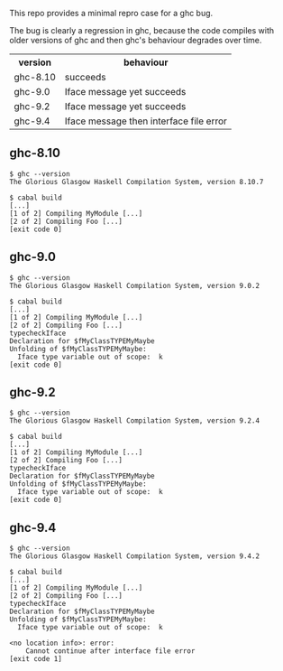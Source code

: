 This repo provides a minimal repro case for a ghc bug.

The bug is clearly a regression in ghc, because the code compiles with older
versions of ghc and then ghc's behaviour degrades over time.

<table>
  <tr><th>version</th><th>behaviour</th></tr>
  <tr><td>ghc-8.10</td><td>succeeds</td></tr>
  <tr><td>ghc-9.0</td><td>Iface message yet succeeds</td></tr>
  <tr><td>ghc-9.2</td><td>Iface message yet succeeds</td></tr>
  <tr><td>ghc-9.4</td><td>Iface message then interface file error</td></tr>
</table>

## ghc-8.10

```
$ ghc --version
The Glorious Glasgow Haskell Compilation System, version 8.10.7

$ cabal build
[...]
[1 of 2] Compiling MyModule [...]
[2 of 2] Compiling Foo [...]
[exit code 0]
```

## ghc-9.0

```
$ ghc --version
The Glorious Glasgow Haskell Compilation System, version 9.0.2

$ cabal build
[...]
[1 of 2] Compiling MyModule [...]
[2 of 2] Compiling Foo [...]
typecheckIface
Declaration for $fMyClassTYPEMyMaybe
Unfolding of $fMyClassTYPEMyMaybe:
  Iface type variable out of scope:  k
[exit code 0]
```

## ghc-9.2

```
$ ghc --version
The Glorious Glasgow Haskell Compilation System, version 9.2.4

$ cabal build
[...]
[1 of 2] Compiling MyModule [...]
[2 of 2] Compiling Foo [...]
typecheckIface
Declaration for $fMyClassTYPEMyMaybe
Unfolding of $fMyClassTYPEMyMaybe:
  Iface type variable out of scope:  k
[exit code 0]
```

## ghc-9.4

```
$ ghc --version
The Glorious Glasgow Haskell Compilation System, version 9.4.2

$ cabal build
[...]
[1 of 2] Compiling MyModule [...]
[2 of 2] Compiling Foo [...]
typecheckIface
Declaration for $fMyClassTYPEMyMaybe
Unfolding of $fMyClassTYPEMyMaybe:
  Iface type variable out of scope:  k

<no location info>: error:
    Cannot continue after interface file error
[exit code 1]
```
